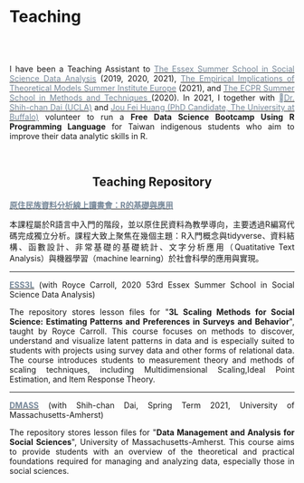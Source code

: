 # Teaching



<br/><br/>

<div style="text-align: justify">

I have been a Teaching Assistant to [<span style="color:#778899">The Essex Summer School in Social Science Data Analysis</span>](https://essexsummerschool.com/) (2019, 2020, 2021),  [<span style="color:#778899">The Empirical Implications of Theoretical Models Summer Institute Europe</span>](https://www.sowi.uni-mannheim.de/eitm/) (2021), and  [<span style="color:#778899">The ECPR Summer School in Methods and Techniques </span>](https://ecpr.eu/SummerSchool) (2020).  In 2021, I together with [<span style="color:#778899">Dr. Shih-chan Dai (UCLA)</span>](https://polsci.umass.edu/people/shih-chan-dai) and [<span style="color:#778899">Jou Fei Huang (PhD Candidate, The University at Buffalo)</span>](https://joufeihuang.weebly.com/) volunteer to run a **Free Data Science Bootcamp Using R Programming Language** for Taiwan indigenous students who aim to improve their data analytic skills in R. 
</div>


<br/>

<div style="text-align: center">

## Teaching Repository

</div>


<div style="text-align: justify">


__[<span style="color:#778899">**原住民族資料分析線上讀書會：R的基礎與應用**</span>](https://davidycliao.github.io/2021/07/databoot-camp/)__ 

本課程屬於R語言中入門的階段，並以原住民資料為教學導向，主要透過R編寫代碼完成獨立分析。課程大致上聚焦在幾個主題：R入門概念與tidyverse、資料結構、函數設計、非常基礎的基礎統計、文字分析應用（Quatitative Text Analysis）與機器學習（machine learning）於社會科學的應用與實現。

</div>


---


<div style="text-align: justify">

**[<span style="color:#778899">**ESS3L**</span>](https://github.com/davidycliao/2020-ESS3L)** (with Royce Carroll, 2020 53rd Essex Summer School in Social Science Data Analysis) 

The repository stores lesson files for "**3L Scaling Methods for Social Science: Estimating Patterns and Preferences in Surveys and Behavior**", taught by Royce Carroll. This course focuses on methods to discover, understand and visualize latent patterns in data and is especially suited to students with projects using survey data and other forms of relational data. The course introduces students to measurement theory and methods of scaling techniques, including Multidimensional Scaling,Ideal Point Estimation, and Item Response Theory. 

</div>

----


<div style="text-align: justify">

__[<span style="color:#778899">**DMASS**</span>](https://github.com/davidycliao/DMASS)__ (with Shih-chan Dai, Spring Term 2021, University of Massachusetts-Amherst) 

The repository stores lesson files for "**Data Management and Analysis for Social Sciences**", University of Massachusetts-Amherst. This course aims to provide students with an overview of the theoretical and practical foundations required for managing and analyzing data, especially those in social sciences.

</div>
